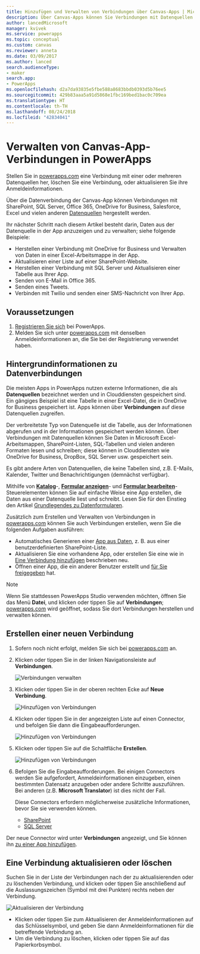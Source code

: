 ```yaml
---
title: Hinzufügen und Verwalten von Verbindungen über Canvas-Apps | Microsoft-Dokumentation
description: Über Canvas-Apps können Sie Verbindungen mit Datenquellen wie SharePoint, SQL Server und OneDrive for Business hinzufügen, löschen und aktualisieren.
author: lancedMicrosoft
manager: kvivek
ms.service: powerapps
ms.topic: conceptual
ms.custom: canvas
ms.reviewer: anneta
ms.date: 03/09/2017
ms.author: lanced
search.audienceType:
- maker
search.app:
- PowerApps
ms.openlocfilehash: d2a7da93835e5fbe588a8683bbdb0393d5b76ee5
ms.sourcegitcommit: 429b83aaa5a91d5868e1fbc169bed1bac0c709ea
ms.translationtype: HT
ms.contentlocale: th-TH
ms.lasthandoff: 08/24/2018
ms.locfileid: "42834041"
---
```

# <a name="manage-canvas-app-connections-in-powerapps"></a>Verwalten von Canvas-App-Verbindungen in PowerApps
Stellen Sie in [powerapps.com](https://web.powerapps.com?utm_source=padocs&utm_medium=linkinadoc&utm_campaign=referralsfromdoc) eine Verbindung mit einer oder mehreren Datenquellen her, löschen Sie eine Verbindung, oder aktualisieren Sie ihre Anmeldeinformationen.

Über die Datenverbindung der Canvas-App können Verbindungen mit SharePoint, SQL Server, Office 365, OneDrive for Business, Salesforce, Excel und vielen anderen [Datenquellen](connections-list.md) hergestellt werden.

Ihr nächster Schritt nach diesem Artikel besteht darin, Daten aus der Datenquelle in der App anzuzeigen und zu verwalten; siehe folgende Beispiele:

* Herstellen einer Verbindung mit OneDrive for Business und Verwalten von Daten in einer Excel-Arbeitsmappe in der App.
* Aktualisieren einer Liste auf einer SharePoint-Website.
* Herstellen einer Verbindung mit SQL Server und Aktualisieren einer Tabelle aus Ihrer App.
* Senden von E-Mail in Office 365.
* Senden eines Tweets.
* Verbinden mit Twilio und senden einer SMS-Nachricht von Ihrer App.

## <a name="prerequisites"></a>Voraussetzungen
1. [Registrieren Sie sich](../signup-for-powerapps.md) bei PowerApps.
2. Melden Sie sich unter [powerapps.com](https://web.powerapps.com?utm_source=padocs&utm_medium=linkinadoc&utm_campaign=referralsfromdoc) mit denselben Anmeldeinformationen an, die Sie bei der Registrierung verwendet haben.

## <a name="background-on-data-connections"></a>Hintergrundinformationen zu Datenverbindungen
Die meisten Apps in PowerApps nutzen externe Informationen, die als **Datenquellen** bezeichnet werden und in Clouddiensten gespeichert sind. Ein gängiges Beispiel ist eine Tabelle in einer Excel-Datei, die in OneDrive for Business gespeichert ist. Apps können über **Verbindungen** auf diese Datenquellen zugreifen.

Der verbreitetste Typ von Datenquelle ist die Tabelle, aus der Informationen abgerufen und in der Informationen gespeichert werden können. Über Verbindungen mit Datenquellen können Sie Daten in Microsoft Excel-Arbeitsmappen, SharePoint-Listen, SQL-Tabellen und vielen anderen Formaten lesen und schreiben; diese können in Clouddiensten wie OneDrive for Business, DropBox, SQL Server usw. gespeichert sein.

Es gibt andere Arten von Datenquellen, die keine Tabellen sind, z.B. E-Mails, Kalender, Twitter und Benachrichtigungen (demnächst verfügbar).

Mithilfe von **[Katalog](controls/control-gallery.md)**-, **[Formular anzeigen](controls/control-form-detail.md)**- und **[Formular bearbeiten](controls/control-form-detail.md)**-Steuerelementen können Sie auf einfache Weise eine App erstellen, die Daten aus einer Datenquelle liest und schreibt. Lesen Sie für den Einstieg den Artikel [Grundlegendes zu Datenformularen](working-with-forms.md).

Zusätzlich zum Erstellen und Verwalten von Verbindungen in [powerapps.com](https://web.powerapps.com?utm_source=padocs&utm_medium=linkinadoc&utm_campaign=referralsfromdoc) können Sie auch Verbindungen erstellen, wenn Sie die folgenden Aufgaben ausführen:

* Automatisches Generieren einer [App aus Daten](app-from-sharepoint.md), z. B. aus einer benutzerdefinierten SharePoint-Liste.
* Aktualisieren Sie eine vorhandene App, oder erstellen Sie eine wie in [Eine Verbindung hinzufügen](add-data-connection.md) beschrieben neu.
* Öffnen einer App, die ein anderer Benutzer erstellt und [für Sie freigegeben](share-app.md) hat.

> [!NOTE]
> Wenn Sie stattdessen PowerApps Studio verwenden möchten, öffnen Sie das Menü **Datei**, und klicken oder tippen Sie auf **Verbindungen**; [powerapps.com](https://web.powerapps.com?utm_source=padocs&utm_medium=linkinadoc&utm_campaign=referralsfromdoc) wird geöffnet, sodass Sie dort Verbindungen herstellen und verwalten können.

## <a name="create-a-new-connection"></a>Erstellen einer neuen Verbindung
1. Sofern noch nicht erfolgt, melden Sie sich bei [powerapps.com](https://web.powerapps.com?utm_source=padocs&utm_medium=linkinadoc&utm_campaign=referralsfromdoc) an.
2. Klicken oder tippen Sie in der linken Navigationsleiste auf **Verbindungen**.
   
    ![Verbindungen verwalten](./media/add-manage-connections/open-connections.png)
3. Klicken oder tippen Sie in der oberen rechten Ecke auf **Neue Verbindung**.
   
    ![Hinzufügen von Verbindungen](./media/add-manage-connections/add-connection.png)
4. Klicken oder tippen Sie in der angezeigten Liste auf einen Connector, und befolgen Sie dann die Eingabeaufforderungen.
   
   ![Hinzufügen von Verbindungen](./media/add-manage-connections/choose-connection.png)
5. Klicken oder tippen Sie auf die Schaltfläche **Erstellen**.
   
   ![Hinzufügen von Verbindungen](./media/add-manage-connections/create-connection.png)
6. Befolgen Sie die Eingabeaufforderungen. Bei einigen Connectors werden Sie aufgefordert, Anmeldeinformationen einzugeben, einen bestimmten Datensatz anzugeben oder andere Schritte auszuführen. Bei anderen (z.B. **Microsoft Translator**) ist dies nicht der Fall.
   
   Diese Connectors erfordern möglicherweise zusätzliche Informationen, bevor Sie sie verwenden können.
   
   * [SharePoint](connections/connection-sharepoint-online.md)
   * [SQL Server](connections/connection-azure-sqldatabase.md)

Der neue Connector wird unter **Verbindungen** angezeigt, und Sie können ihn [zu einer App hinzufügen](add-data-connection.md).

## <a name="update-or-delete-a-connection"></a>Eine Verbindung aktualisieren oder löschen
Suchen Sie in der Liste der Verbindungen nach der zu aktualisierenden oder zu löschenden Verbindung, und klicken oder tippen Sie anschließend auf die Auslassungszeichen (Symbol mit drei Punkten) rechts neben der Verbindung.

![Aktualisieren der Verbindung](./media/add-manage-connections/auth-or-delete.png)

* Klicken oder tippen Sie zum Aktualisieren der Anmeldeinformationen auf das Schlüsselsymbol, und geben Sie dann Anmeldeinformationen für die betreffende Verbindung an.
* Um die Verbindung zu löschen, klicken oder tippen Sie auf das Papierkorbsymbol.

